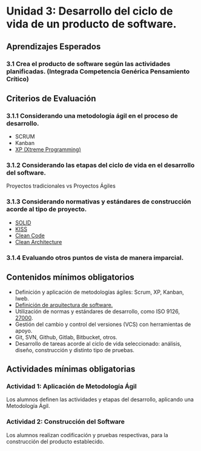 # Unidad 3: Desarrollo del ciclo de vida de un producto de software.

## Aprendizajes Esperados	
### 3.1 Crea el producto de software según las actividades planificadas. (Integrada Competencia Genérica Pensamiento Crítico)

## Criterios de Evaluación	
### 3.1.1 Considerando una metodología ágil en el proceso de desarrollo.
- SCRUM
- Kanban
- [XP (Xtreme Programming)](docs/xp.md)
### 3.1.2 Considerando las etapas del ciclo de vida en el desarrollo del software.
Proyectos tradicionales vs Proyectos Ágiles
### 3.1.3 Considerando normativas y estándares de construcción acorde al tipo de proyecto.
- [SOLID](docs/solid.md)
- [KISS](docs/kiss.md)
- [Clean Code](docs/clean_code.md)
- [Clean Architecture](docs/clean_architecture.md)
### 3.1.4 Evaluando otros puntos de vista de manera imparcial.

## Contenidos mínimos obligatorios
- Definición y aplicación de metodologías ágiles: Scrum, XP, Kanban, Iweb.
- [Definición de arquitectura de software.](docs/arquitectura_de_sw.md)
- Utilización de normas y estándares de desarrollo, como ISO 9126, [27000](docs/iso_27000.md).
- Gestión del cambio y control del versiones (VCS) con herramientas de apoyo.
- Git, SVN, Github, Gitlab, Bitbucket, otros. 
- Desarrollo de tareas acorde al ciclo de vida seleccionado: análisis, diseño, construcción y distinto tipo de pruebas.

## Actividades mínimas obligatorias
### Actividad 1: Aplicación de Metodología Ágil
Los alumnos definen las actividades y etapas del desarrollo, aplicando una Metodología Ágil.

### Actividad 2: Construcción del Software
Los alumnos realizan codificación y pruebas respectivas, para la construcción del producto establecido.